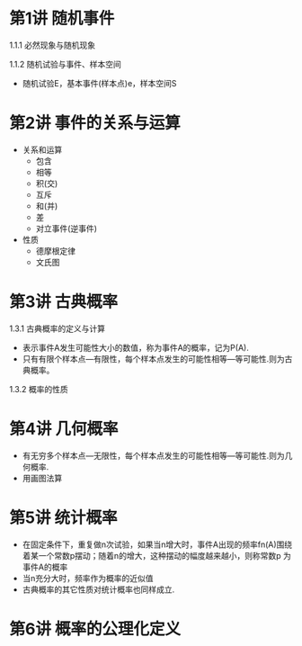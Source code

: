 # 第1讲 随机事件
1.1.1 必然现象与随机现象

1.1.2 随机试验与事件、样本空间

* 随机试验E，基本事件(样本点)e，样本空间S

# 第2讲 事件的关系与运算

* 关系和运算
	* 包含
	* 相等
	* 积(交)
	* 互斥
	* 和(并)
	* 差
	* 对立事件(逆事件)
* 性质
	* 德摩根定律
	* 文氏图
	
# 第3讲 古典概率

1.3.1 古典概率的定义与计算

* 表示事件A发生可能性大小的数值，称为事件A的概率，记为P(A).
* 只有有限个样本点—有限性，每个样本点发生的可能性相等—等可能性.则为古典概率。

1.3.2 概率的性质

# 第4讲 几何概率

* 有无穷多个样本点—无限性，每个样本点发生的可能性相等—等可能性.则为几何概率.
* 用画图法算

# 第5讲 统计概率

* 在固定条件下，重复做n次试验，如果当n增大时，事件A出现的频率fn(A)围绕着某一个常数p摆动；随着n的增大，这种摆动的幅度越来越小，则称常数p 为事件A的概率
* 当n充分大时，频率作为概率的近似值
* 古典概率的其它性质对统计概率也同样成立.

# 第6讲 概率的公理化定义

